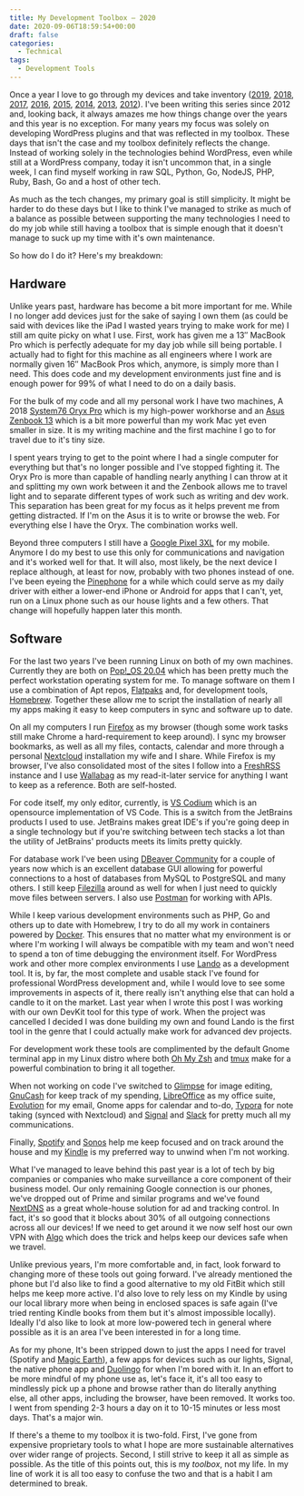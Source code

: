 ```yaml
---
title: My Development Toolbox – 2020
date: 2020-09-06T18:59:54+00:00
draft: false
categories:
  - Technical
tags:
  - Development Tools
---
```


Once a year I love to go through my devices and take inventory ([2019][1], [2018][2], [2017][3], [2016][4], [2015][5], [2014][6], [2013][7], [2012][8]). I've been writing this series since 2012 and, looking back, it always amazes me how things change over the years and this year is no exception.
For many years my focus was solely on developing WordPress plugins and that was reflected in my toolbox. These days that isn't the case and my toolbox definitely reflects the change. Instead of working solely in the technologies behind WordPress, even while still at a WordPress company, today it isn't uncommon that, in a single week, I can find myself working in raw SQL, Python, Go, NodeJS, PHP, Ruby, Bash, Go and a host of other tech.

As much as the tech changes, my primary goal is still simplicity. It might be harder to do these days but I like to think I've managed to strike as much of a balance as possible between supporting the many technologies I need to do my job while still having a toolbox that is simple enough that it doesn't manage to suck up my time with it's own maintenance.

So how do I do it? Here's my breakdown:

## Hardware

Unlike years past, hardware has become a bit more important for me. While I no longer add devices just for the sake of saying I own them (as could be said with devices like the iPad I wasted years trying to make work for me) I still am quite picky on what I use. First, work has given me a 13&#8243; MacBook Pro which is perfectly adequate for my day job while sill being portable. I actually had to fight for this machine as all engineers where I work are normally given 16&#8243; MacBook Pros which, anymore, is simply more than I need. This does code and my development environments just fine and is enough power for 99% of what I need to do on a daily basis.

For the bulk of my code and all my personal work I have two machines, A 2018 [System76 Oryx Pro][9] which is my high-power workhorse and an [Asus Zenbook 13][10] which is a bit more powerful than my work Mac yet even smaller in size. It is my writing machine and the first machine I go to for travel due to it's tiny size.

I spent years trying to get to the point where I had a single computer for everything but that's no longer possible and I've stopped fighting it. The Oryx Pro is more than capable of handling nearly anything I can throw at it and splitting my own work between it and the Zenbook allows me to travel light and to separate different types of work such as writing and dev work. This separation has been great for my focus as it helps prevent me from getting distracted. If I'm on the Asus it is to write or browse the web. For everything else I have the Oryx. The combination works well.

Beyond three computers I still have a [Google Pixel 3XL][11] for my mobile. Anymore I do my best to use this only for communications and navigation and it's worked well for that. It will also, most likely, be the next device I replace although, at least for now, probably with two phones instead of one. I've been eyeing the [Pinephone][12] for a while which could serve as my daily driver with either a lower-end iPhone or Android for apps that I can't, yet, run on a Linux phone such as our house lights and a few others. That change will hopefully happen later this month.

## Software

For the last two years I've been running Linux on both of my own machines. Currently they are both on [Pop!_OS 20.04][13] which has been pretty much the perfect workstation operating system for me. To manage software on them I use a combination of Apt repos, [Flatpaks][14] and, for development tools, [Homebrew][15]. Together these allow me to script the installation of nearly all my apps making it easy to keep computers in sync and software up to date.

On all my computers I run [Firefox][16] as my browser (though some work tasks still make Chrome a hard-requirement to keep around). I sync my browser bookmarks, as well as all my files, contacts, calendar and more through a personal [Nextcloud][17] installation my wife and I share. While Firefox is my browser, I've also consolidated most of the sites I follow into a [FreshRSS][18] instance and I use [Wallabag][19] as my read-it-later service for anything I want to keep as a reference. Both are self-hosted.

For code itself, my only editor, currently, is [VS Codium][20] which is an opensource implementation of VS Code. This is a switch from the JetBrains products I used to use. JetBrains makes great IDE's if you're going deep in a single technology but if you're switching between tech stacks a lot than the utility of JetBrains' products meets its limits pretty quickly.

For database work I've been using [DBeaver Community][21] for a couple of years now which is an excellent database GUI allowing for powerful connections to a host of databases from MySQL to PostgreSQL and many others. I still keep [Filezilla][22] around as well for when I just need to quickly move files between servers. I also use [Postman][23] for working with APIs.

While I keep various development environments such as PHP, Go and others up to date with Homebrew, I try to do all my work in containers powered by [Docker][24]. This ensures that no matter what my environment is or where I'm working I will always be compatible with my team and won't need to spend a ton of time debugging the environment itself. For WordPress work and other more complex environments I use [Lando][25] as a development tool. It is, by far, the most complete and usable stack I've found for professional WordPress development and, while I would love to see some improvements in aspects of it, there really isn't anything else that can hold a candle to it on the market. Last year when I wrote this post I was working with our own DevKit tool for this type of work. When the project was cancelled I decided I was done building my own and found Lando is the first tool in the genre that I could actually make work for advanced dev projects.

For development work these tools are complimented by the default Gnome terminal app in my Linux distro where both [Oh My Zsh][26] and [tmux][27] make for a powerful combination to bring it all together.

When not working on code I've switched to [Glimpse][28] for image editing, [GnuCash][29] for keep track of my spending, [LibreOffice][30] as my office suite, [Evolution][31] for my email, Gnome apps for calendar and to-do, [Typora][32] for note taking (synced with Nextcloud) and [Signal][33] and [Slack][34] for pretty much all my communications.

Finally, [Spotify][35] and [Sonos][36] help me keep focused and on track around the house and my [Kindle][37] is my preferred way to unwind when I'm not working.

What I've managed to leave behind this past year is a lot of tech by big companies or companies who make surveillance a core component of their business model. Our only remaining Google connection is our phones, we've dropped out of Prime and similar programs and we've found [NextDNS][38] as a great whole-house solution for ad and tracking control. In fact, it's so good that it blocks about 30% of all outgoing connections across all our devices! If we need to get around it we now self host our own VPN with [Algo][39] which does the trick and helps keep our devices safe when we travel.

Unlike previous years, I'm more comfortable and, in fact, look forward to changing more of these tools out going forward. I've already mentioned the phone but I'd also like to find a good alternative to my old FitBit which still helps me keep more active. I'd also love to rely less on my Kindle by using our local library more when being in enclosed spaces is safe again (I've tried renting Kindle books from them but it's almost impossible locally). Ideally I'd also like to look at more low-powered tech in general where possible as it is an area I've been interested in for a long time.

As for my phone, It's been stripped down to just the apps I need for travel (Spotify and [Magic Earth][40]), a few apps for devices such as our lights, Signal, the native phone app and [Duolingo][40] for when I'm bored with it. In an effort to be more mindful of my phone use as, let's face it, it's all too easy to mindlessly pick up a phone and browse rather than do literally anything else, all other apps, including the browser, have been removed. It works too. I went from spending 2-3 hours a day on it to 10-15 minutes or less most days. That's a major win.

If there's a theme to my toolbox it is two-fold. First, I've gone from expensive proprietary tools to what I hope are more sustainable alternatives over wider range of projects. Second, I still strive to keep it all as simple as possible. As the title of this points out, this is my _toolbox_, not my life. In my line of work it is all too easy to confuse the two and that is a habit I am determined to break.

 [1]: /2019/08/tools-of-the-trade-2019/
 [2]: /2018/07/my-tools-of-my-trade-2018-edition/
 [3]: /2017/05/my-tools-of-the-trade-for-2017/
 [4]: /2016/05/my-tools-of-the-trade-2016/
 [5]: /2015/03/my-development-toolbox-2015/
 [6]: /2014/01/my-development-toolbox-2014/
 [7]: /2013/05/bit51s-development-tools-2013-edition/
 [8]: /2012/02/my-web-development-toolbox-2012/
 [9]: https://system76.com/laptops/oryx
 [10]: https://www.asus.com/us/Laptops/ASUS-ZenBook-13-UX333FA/
 [11]: https://www.tomsguide.com/us/google-pixel-3-xl,review-5826.html
 [12]: https://www.pine64.org/pinephone/
 [13]: https://pop.system76.com/
 [14]: https://www.flatpak.org/
 [15]: https://brew.sh/
 [16]: https://www.mozilla.org/en-US/firefox/new/
 [17]: https://nextcloud.com/
 [18]: https://freshrss.org/
 [19]: https://wallabag.org/
 [20]: https://vscodium.com/
 [21]: https://dbeaver.io/
 [22]: https://filezilla-project.org/
 [23]: https://www.postman.com/
 [24]: https://www.docker.com/
 [25]: https://lando.dev/
 [26]: https://ohmyz.sh/
 [27]: https://en.wikipedia.org/wiki/Tmux
 [28]: https://glimpse-editor.github.io/
 [29]: https://gnucash.org/
 [30]: https://www.libreoffice.org/
 [31]: https://wiki.gnome.org/Apps/Evolution/
 [32]: https://typora.io/
 [33]: https://signal.org/
 [34]: https://slack.com/
 [35]: https://www.spotify.com/us/
 [36]: https://www.sonos.com/
 [37]: https://www.amazon.com/dp/B07CXG6C9W
 [38]: https://nextdns.io/
 [39]: https://github.com/trailofbits/algo
 [40]: https://www.magicearth.com/